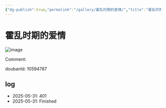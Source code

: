 ```yaml
---
{"dg-publish":true,"permalink":"/gallery/霍乱时期的爱情/","title":"霍乱时期的爱情","created":"2025-06-16T14:31:18.643+08:00"}
---
```



# 霍乱时期的爱情

![image](https://hiraeth-picbed.oss-cn-beijing.aliyuncs.com/20250531155149.webp)

Comment: 



doubanId: 10594787

## log

- 2025-05-31: 401
- 2025-05-31: Finished
